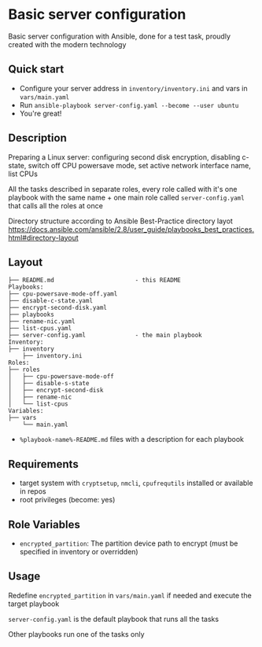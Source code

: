 # Basic server configuration
Basic server configuration with Ansible, done for a test task, proudly created with the modern technology

## Quick start
- Configure your server address in `inventory/inventory.ini` and vars in `vars/main.yaml`
- Run `ansible-playbook server-config.yaml --become --user ubuntu`
- You're great!

## Description
Preparing a Linux server: configuring second disk encryption, disabling c-state, switch off CPU powersave mode, set active network interface name, list CPUs

All the tasks described in separate roles, every role called with it's one playbook with the same name + one main role called `server-config.yaml` that calls all the roles at once

Directory structure according to Ansible Best-Practice directory layot https://docs.ansible.com/ansible/2.8/user_guide/playbooks_best_practices.html#directory-layout

## Layout
```
├── README.md                       - this README
Playbooks:
├── cpu-powersave-mode-off.yaml
├── disable-c-state.yaml
├── encrypt-second-disk.yaml
├── playbooks
├── rename-nic.yaml
├── list-cpus.yaml
├── server-config.yaml              - the main playbook
Inventory:
├── inventory
    ├── inventory.ini
Roles:
├── roles
│   ├── cpu-powersave-mode-off
│   ├── disable-s-state
│   ├── encrypt-second-disk
│   ├── rename-nic
│   └── list-cpus
Variables:
├── vars
    └── main.yaml
```

+ `%playbook-name%-README.md` files with a description for each playbook

## Requirements
- target system with `cryptsetup`, `nmcli`, `cpufrequtils` installed or available in repos
- root privileges (become: yes)

## Role Variables
- `encrypted_partition`: The partition device path to encrypt (must be specified in inventory or overridden)

## Usage
Redefine `encrypted_partition` in `vars/main.yaml` if needed and execute the target playbook

`server-config.yaml` is the default playbook that runs all the tasks

Other playbooks run one of the tasks only
